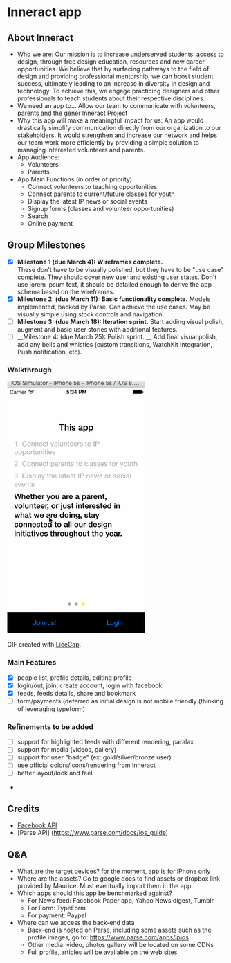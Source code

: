 # Inneract app

## About Inneract
*  Who we are: 
Our mission is to increase underserved students’ access to design, through free design education, resources and new career opportunities. We believe that by surfacing pathways to the field of design and providing professional mentorship, we can boost student success, ultimately leading to an increase in diversity in design and technology. To achieve this, we engage practicing designers and other professionals to teach students about their respective disciplines. 
* We need an app to…
 Allow our team to communicate with volunteers, parents and the gener lnneract Project
* Why this app will make a meaningful impact for us: 
An app would drastically simplify communication directly from our organization to our stakeholders. It would strengthen and increase our network and helps our team work more efficiently by providing a simple solution to managing interested volunteers and parents. 
* App Audience: 
   * Volunteers 
   * Parents 
* App Main Functions (in order of priority): 
   * Connect volunteers to teaching opportunities   
   * Connect parents to current/future classes for youth 
   * Display the latest IP news or social events 
   * Signup forms (classes and volunteer opportunities) 
   * Search 
   * Online payment
   
## Group Milestones
- [x] __Milestone 1 (due March 4):  Wireframes complete.__  
    These don't have to be visually polished, but they have to be "use case" complete. They should cover new user and existing user states. Don't use lorem ipsum text, it should be detailed enough to derive the app schema based on the wireframes.
- [X] __Milestone 2: (due March 11): Basic functionality complete.__
   Models implemented, backed by Parse. Can achieve the use cases. May be visually simple using stock controls and navigation.
- [ ] __Milestone 3: (due March 18): Iteration sprint.__
   Start adding visual polish, augment and basic user stories with additional features.
- [ ] __Milestone 4: (due March 25): Polish sprint. __
   Add final visual polish, add any bells and whistles (custom transitions, WatchKit integration, Push notification, etc).

### Walkthrough
![Demo](inneract-demo.gif)

GIF created with [LiceCap](http://www.cockos.com/licecap/).

### Main Features
- [x] people list, profile details, editing profile
- [x] login/out, join, create account, login with facebook
- [x] feeds, feeds details, share and bookmark
- [ ] form/payments (deferred as initial design is not mobile friendly (thinking of leveraging typeform)

### Refinements to be added
- [ ] support for highlighted feeds with different rendering, paralax
- [ ] support for media (videos, gallery)
- [ ] support for user "badge" (ex: gold/silver/bronze user)
- [ ] use official colors/icons/rendering from Inneract
- [ ] better layout/look and feel
- 
Credits
---------
* [Facebook API](https://developers.facebook.com/)
* [Parse API] (https://www.parse.com/docs/ios_guide)

## Q&A
- What are the target devices?
   for the moment, app is for iPhone only
- Where are the assets?
   Go to google docs to find assets or dropbox link provided by Maurice. Must eventually import them in the app.
- Which apps should this app be benchmarked against?
   - For News feed: Facebook Paper app, Yahoo News digest, Tumblr
   - For Form: TypeForm
   - For payment: Paypal
-  Where can we access the back-end data
   - Back-end is hosted on Parse, including some assets such as the profile images, go to: https://www.parse.com/apps/ipios
   - Other media: video, photos gallery will be located on some CDNs
   - Full profile, articles will be available on the web sites

  




